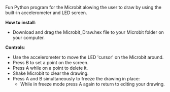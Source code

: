 Fun Python program for the Microbit alowing the user to draw by using the built-in accelerometer and LED screen.

**How to install**:
- Download and drag the Microbit_Draw.hex file to your Microbit folder on your computer.

**Controls**:
- Use the accelerometer to move the LED 'cursor' on the Microbit around.
- Press B to set a point on the screen.
- Press A while on a point to delete it.
- Shake Microbit to clear the drawing.
- Press A and B simultaneously to freeze the drawing in place:
    * While in freeze mode press A again to return to editing your drawing.
